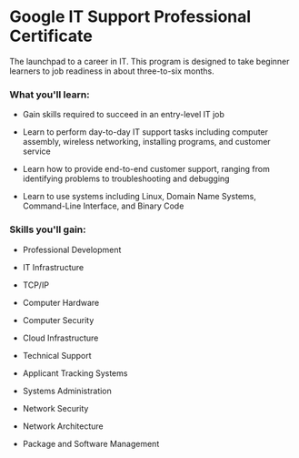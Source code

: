 # Google IT Support Professional Certificate

The launchpad to a career in IT.
This program is designed to take beginner learners to job readiness in about three-to-six months.

### What you'll learn:

- Gain skills required to succeed in an entry-level IT job

- Learn to perform day-to-day IT support tasks including computer assembly, wireless networking, installing programs, and customer service

- Learn how to provide end-to-end customer support, ranging from identifying problems to troubleshooting and debugging

- Learn to use systems including Linux, Domain Name Systems, Command-Line Interface, and Binary Code

### Skills you'll gain:

- Professional Development

- IT Infrastructure

- TCP/IP

- Computer Hardware

- Computer Security

- Cloud Infrastructure

- Technical Support

- Applicant Tracking Systems

- Systems Administration

- Network Security

- Network Architecture

- Package and Software Management